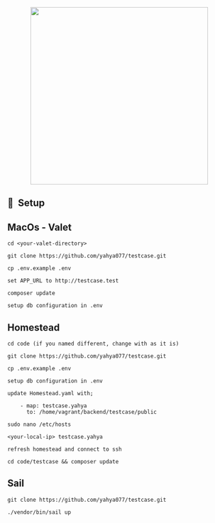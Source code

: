 <p align="center"><a href="https://laravel.com" target="_blank"><img src="https://raw.githubusercontent.com/laravel/art/master/logo-lockup/5%20SVG/2%20CMYK/1%20Full%20Color/laravel-logolockup-cmyk-red.svg" width="400"></a></p>

## 🚀&nbsp; Setup

## MacOs - Valet

```
cd <your-valet-directory>

git clone https://github.com/yahya077/testcase.git

cp .env.example .env

set APP_URL to http://testcase.test

composer update

setup db configuration in .env
```


## Homestead

```
cd code (if you named different, change with as it is)

git clone https://github.com/yahya077/testcase.git

cp .env.example .env

setup db configuration in .env

update Homestead.yaml with;

    - map: testcase.yahya
      to: /home/vagrant/backend/testcase/public

sudo nano /etc/hosts

<your-local-ip> testcase.yahya

refresh homestead and connect to ssh

cd code/testcase && composer update

```

## Sail
```
git clone https://github.com/yahya077/testcase.git

./vendor/bin/sail up
```
